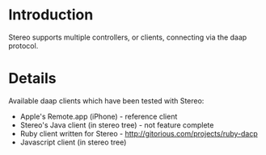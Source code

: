 # Introduction #

Stereo supports multiple controllers, or clients, connecting via the daap protocol.

# Details #

Available daap clients which have been tested with Stereo:

  * Apple's Remote.app (iPhone) - reference client
  * Stereo's Java client (in stereo tree) - not feature complete
  * Ruby client written for Stereo - http://gitorious.com/projects/ruby-dacp
  * Javascript client (in stereo tree)